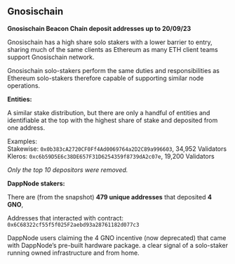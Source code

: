 ﻿## Gnosischain

**Gnosischain Beacon Chain deposit addresses up to 20/09/23**

Gnosischain has a high share solo stakers with a lower barrier to entry, sharing much of the same clients as Ethereum as many ETH client teams support Gnosischain network.

Gnosischain solo-stakers perform the same duties and responsibilities as Ethereum solo-stakers therefore capable of supporting similar node operations.

**Entities:**

A similar stake distribution, but there are only a handful of entities and identifiable at the top with the highest share of stake and deposited from one address.

Examples:  
Stakewise: `0x0b383cA2720CF0Ff4Ad0069764a2D2C89a996603`, 34,952 Validators  
Kleros: `0xc6b59D5E6c38DE657F31D6254359f8739dA2c07e`, 19,200 Validators

_Only the top 10 depositors were removed._

**DappNode stakers:**

There are (from the snapshot) **479 unique addresses** that deposited **4 GNO**,

Addresses that interacted with contract: `0x6C68322cf55f5f025F2aebd93a28761182d077c3`

DappNode users claiming the 4 GNO incentive (now deprecated) that came with DappNode’s pre-built hardware package. a clear signal of a solo-staker running owned infrastructure and from home.
